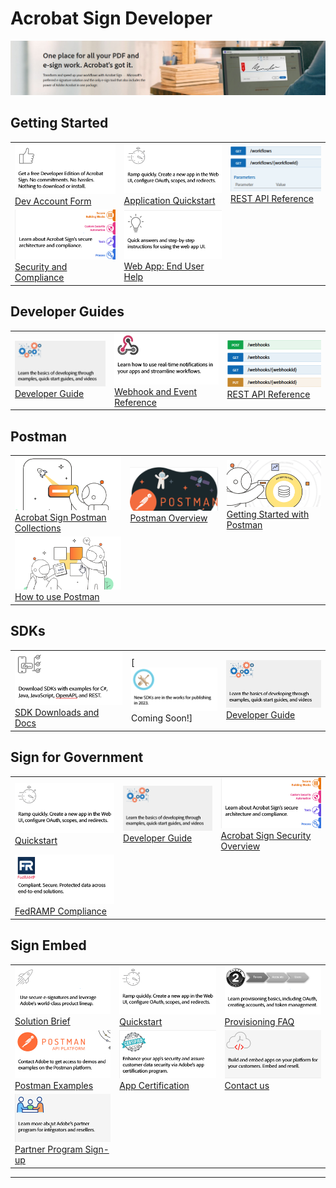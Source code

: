 
# Acrobat Sign Developer

![](overview/portfoliofiles/images/banner.png)

## Getting Started

|                                                                                                                        |                                                                                                                  |                                                                                                                           |
|------------------------------------------------------------------------------------------------------------------------|------------------------------------------------------------------------------------------------------------------|---------------------------------------------------------------------------------------------------------------------------|
| [![](overview/portfoliofiles/images/devedition.png)Dev Account Form](https://www.adobe.com/go/acrobatsigndevedition)   | [![](overview/portfoliofiles/images/quickstart.png)Application Quickstart](./overview/developer_guide)           | [![](overview/portfoliofiles/images/rest.png)REST API Reference](https://secure.na1.adobesign.com/public/docs/restapi/v6) |
| [![](overview/portfoliofiles/images/security1.png)Security and Compliance](https://www.adobe.com/trust/resources.html) | [![](overview/portfoliofiles/images/helpx.png)Web App: End User Help](https://helpx.adobe.com/support/sign.html) |                                                                                                                           |

## Developer Guides

|                                                                                               |                                                                                                                          |                                                                                                                                 |
|-----------------------------------------------------------------------------------------------|--------------------------------------------------------------------------------------------------------------------------|---------------------------------------------------------------------------------------------------------------------------------|
| [![](overview/portfoliofiles/images/devguide.png)Developer Guide](./overview/developer_guide) | [![](overview/portfoliofiles/images/webhookref.png)Webhook and Event Reference](./overview/acrobat_sign_events/index.md) | [![](overview/portfoliofiles/images/webhookapi.png)REST API Reference](https://secure.na1.adobesign.com/public/docs/restapi/v6) |

## Postman

|                                                                                                                                                         |                                                                                                |                                                                                                            |
|---------------------------------------------------------------------------------------------------------------------------------------------------------|------------------------------------------------------------------------------------------------|------------------------------------------------------------------------------------------------------------|
| [![](overview/portfoliofiles/images/postman1.png)Acrobat Sign Postman Collections](https://www.postman.com/adobe/workspace/adobe-acrobat-sign/overview) | [![](overview/portfoliofiles/images/postman4.png)Postman Overview](./overview/developer_guide) | [![](overview/portfoliofiles/images/postman3.png)Getting Started with Postman](./overview/developer_guide) |
| [![](overview/portfoliofiles/images/postman2.png)How to use Postman](https://learning.postman.com/docs/getting-started/introduction/)                   |                                                                                                |                                                                                                            |

## SDKs

|                                                                                      |                                                              |                                                                                               |
|--------------------------------------------------------------------------------------|--------------------------------------------------------------|-----------------------------------------------------------------------------------------------|
| [![](overview/portfoliofiles/images/sdk.png)SDK Downloads and Docs](./overview/sdks) | [![](overview/portfoliofiles/images/sdknew.png)Coming Soon!] | [![](overview/portfoliofiles/images/devguide.png)Developer Guide](./overview/developer_guide) |

## Sign for Government

|                                                                                                                                                           |                                                                                               |                                                                                                                                                                         |
|-----------------------------------------------------------------------------------------------------------------------------------------------------------|-----------------------------------------------------------------------------------------------|-------------------------------------------------------------------------------------------------------------------------------------------------------------------------|
| [![](overview/portfoliofiles/images/quickstart.png)Quickstart](./overview/signgov/gstarted.md)                                                            | [![](overview/portfoliofiles/images/devguide.png)Developer Guide](./overview/developer_guide) | [![](overview/portfoliofiles/images/security1.png)Acrobat Sign Security Overview](https://www.adobe.com/content/dam/cc/en/security/pdfs/AdobeSign_SecurityOverview.pdf) |
| [![](overview/portfoliofiles/images/fedramp.png)FedRAMP Compliance](https://www.adobe.com/content/dam/cc/en/security/pdfs/AdobeSign_SecurityOverview.pdf) |                                                                                               |                                                                                                                                                                         |

## Sign Embed

|                                                                                                                                                  |                                                                                                                                                                                                                          |                                                                                                             |
|--------------------------------------------------------------------------------------------------------------------------------------------------|--------------------------------------------------------------------------------------------------------------------------------------------------------------------------------------------------------------------------|-------------------------------------------------------------------------------------------------------------|
| [![](overview/portfoliofiles/images/solutionbrief.png)Solution Brief](./overview/embedpartner/solutionbrief.pdf)                                 | [![](overview/portfoliofiles/images/quickstart.png)Quickstart](./overview/embedpartner)                                                                                                                                  | [![](overview/portfoliofiles/images/oauth.png)Provisioning FAQ](./overview/embedpartner/provisioningfaq.md) |
| [![](overview/portfoliofiles/images/postmanembed.png)Postman Examples](mailto:acrobatsignembed@adobe.com)                                        | [![](overview/portfoliofiles/images/certified.png)App Certification](https://adobe.na1.documents.adobe.com/public/esignWidget?wid=CBFCIBAA3AAABLblqZhC6C5oHcS7JEZRkhhFwlvbQ9BEo2-MNiYCNvGtJqdBnD-BkDf8YeeykaXrJ9mePk38*) | [![](overview/portfoliofiles/images/oem.png)Contact us](mailto:signembed@adobe.com)                         |
| [![](overview/portfoliofiles/images/partner.png)Partner Program Sign-up](https://www.adobe.com/documentcloud/integrations/isv-partner-form.html) |                                                                                                                                                                                                                          |                                                                                                             |

- - -
